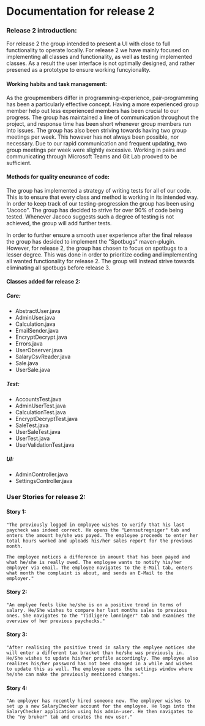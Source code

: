 # Documentation for release 2
### Release 2 introduction:
For release 2 the group intended to present a UI with close to full functionality to operate locally. For release 2 we have mainly focused on implementing all classes and functionality, as well as testing implemented classes. As a result the user interface is not optimally designed, and rather presened as a prototype to ensure working funcyionality.

#### Working habits and task management:
As the groupmembers differ in programming-experience, pair-programming has been a particularly effective concept. Having a more experienced group member help out less experienced members has been crucial to our progress. The group has maintained a line of communication throughout the project, and response time has been short whenever group members run into issues. The group has also been striving towards having two group meetings per week. This however has not always been possible, nor necessary. Due to our rapid communication and frequent updating, two group meetings per week were slightly excessive. Working in pairs and communicating through Microsoft Teams and Git Lab prooved to be sufficient.   

#### Methods for quality encurance of code:
The group has implemented a strategy of writing tests for all of our code. This is to ensure that every class and method is working in its intended way. In order to keep track of our testing-progression the group has been using "Jacoco". The group has decided to strive for over 90% of code being tested. Whenever Jacoco suggests such a degree of testing is not achieved, the group will add further tests. 

In order to further ensure a smooth user experience after the final release the group has desided to implement the "Spotbugs" maven-plugin. However, for release 2, the group has chosen to focus on spotbugs to a lesser degree. This was done in order to prioritize coding and implementing all wanted functionality for release 2. The group will instead strive towards eliminating all spotbugs before release 3. 

#### Classes added for release 2:
##### Core:
- AbstractUser.java
- AdminUser.java
- Calculation.java
- EmailSender.java
- EncryptDecrypt.java
- Errors.java
- UserObserver.java
- SalaryCsvReader.java
- Sale.java
- UserSale.java

##### Test:
- AccountsTest.java
- AdminUserTest.java
- CalculationTest.java
- EncryptDecryptTest.java
- SaleTest.java
- UserSaleTest.java
- UserTest.java
- UserValidationTest.java

##### UI:
- AdminController.java
- SettingsController.java

### User Stories for release 2:
#### Story 1:
    "The previously logged in employee wishes to verify that his last paycheck was indeed correct. He opens the "Lønnsutregniger" tab and enters the amount he/she was payed. The employee proceeds to enter her total hours worked and uploads his/her sales report for the previous month.

    The employee notices a difference in amount that has been payed and what he/she is really owed. The employee wants to notify his/her employer via email. The employee navigates to the E-Mail tab, enters what month the complaint is about, and sends an E-Mail to the employer."
#### Story 2:
    "An emplyee feels like he/she is on a positive trend in terms of salary. He/She wishes to compare her last months sales to previous ones. She navigates to the "Tidligere lønninger" tab and examines the overview of her previous paychecks."
#### Story 3: 
    "After realising the positive trend in salary the emplyee notices she will enter a different tax bracket than he/she was previously in. He/She wishes to update his/her profile accordingly. The employee also realizes his/her password has not been changed in a while and wishes to update this as well. The employee opens the settings window where he/she can make the previously mentioned changes."   
#### Story 4:
    "An employer has recently hired someone new. The employer wishes to set up a new SalaryChecker account for the employee. He logs into the SalaryChecker application using his admin-user. He then navigates to the "ny bruker" tab and creates the new user." 